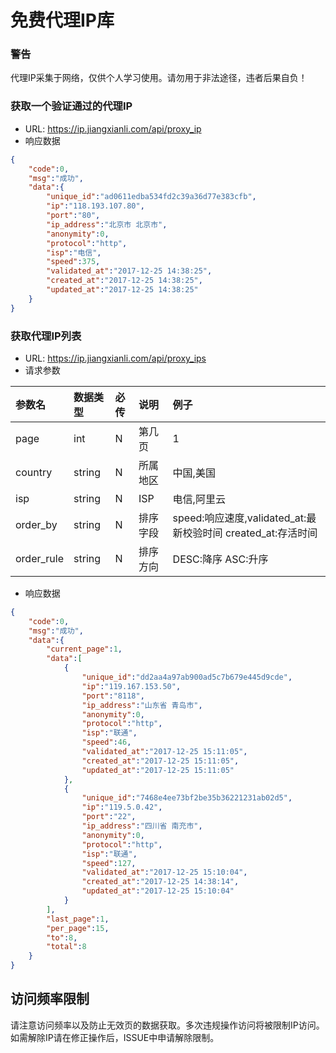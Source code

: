 # 免费代理IP库

### 警告
代理IP采集于网络，仅供个人学习使用。请勿用于非法途径，违者后果自负！

### 获取一个验证通过的代理IP
* URL: https://ip.jiangxianli.com/api/proxy_ip
* 响应数据
```json
{
    "code":0,
    "msg":"成功",
    "data":{
        "unique_id":"ad0611edba534fd2c39a36d77e383cfb",
        "ip":"118.193.107.80",
        "port":"80",
        "ip_address":"北京市 北京市",
        "anonymity":0,
        "protocol":"http",
        "isp":"电信",
        "speed":375,
        "validated_at":"2017-12-25 14:38:25",
        "created_at":"2017-12-25 14:38:25",
        "updated_at":"2017-12-25 14:38:25"
    }
}
```

### 获取代理IP列表
* URL: https://ip.jiangxianli.com/api/proxy_ips
* 请求参数

| 参数名 | 数据类型 | 必传 | 说明 | 例子 |
| :---|:---| :---| :--- | :--- |
|page|int|N|第几页|1|
|country|string|N|所属地区|中国,美国|
|isp|string|N|ISP|电信,阿里云|
|order_by|string|N|排序字段|speed:响应速度,validated_at:最新校验时间 created_at:存活时间|
|order_rule|string|N|排序方向|DESC:降序 ASC:升序|
* 响应数据
```json
{
    "code":0,
    "msg":"成功",
    "data":{
        "current_page":1,
        "data":[
            {
                "unique_id":"dd2aa4a97ab900ad5c7b679e445d9cde",
                "ip":"119.167.153.50",
                "port":"8118",
                "ip_address":"山东省 青岛市",
                "anonymity":0,
                "protocol":"http",
                "isp":"联通",
                "speed":46,
                "validated_at":"2017-12-25 15:11:05",
                "created_at":"2017-12-25 15:11:05",
                "updated_at":"2017-12-25 15:11:05"
            },
            {
                "unique_id":"7468e4ee73bf2be35b36221231ab02d5",
                "ip":"119.5.0.42",
                "port":"22",
                "ip_address":"四川省 南充市",
                "anonymity":0,
                "protocol":"http",
                "isp":"联通",
                "speed":127,
                "validated_at":"2017-12-25 15:10:04",
                "created_at":"2017-12-25 14:38:14",
                "updated_at":"2017-12-25 15:10:04"
            }
        ],
        "last_page":1,
        "per_page":15,
        "to":8,
        "total":8
    }
}
```

## 访问频率限制
请注意访问频率以及防止无效页的数据获取。多次违规操作访问将被限制IP访问。如需解除IP请在修正操作后，ISSUE中申请解除限制。
